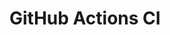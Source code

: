 # GitHub Actions CI





































































































































































































































































































































































































































































































































































































































































































































































































































































































































































































































































































































































































































































































































































































































































































































































































































































































































































































































































































































































































































































































































































































































































































































































































































































































































































































































































































































































































































































































































































































































































































































































































































































































































